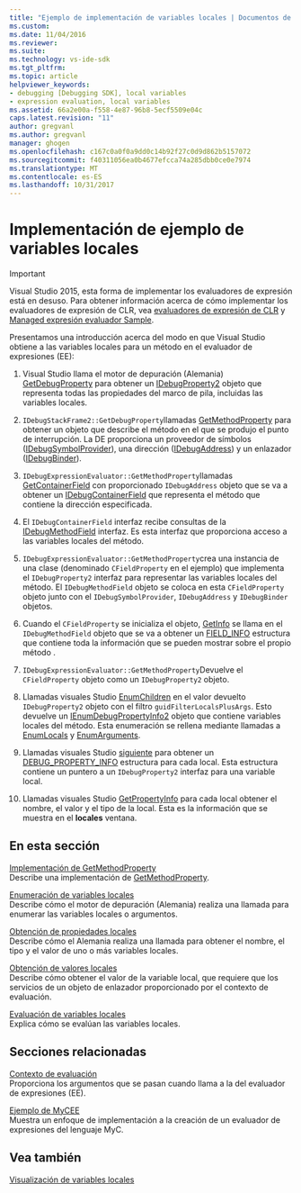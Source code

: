 ```yaml
---
title: "Ejemplo de implementación de variables locales | Documentos de Microsoft"
ms.custom: 
ms.date: 11/04/2016
ms.reviewer: 
ms.suite: 
ms.technology: vs-ide-sdk
ms.tgt_pltfrm: 
ms.topic: article
helpviewer_keywords:
- debugging [Debugging SDK], local variables
- expression evaluation, local variables
ms.assetid: 66a2e00a-f558-4e87-96b8-5ecf5509e04c
caps.latest.revision: "11"
author: gregvanl
ms.author: gregvanl
manager: ghogen
ms.openlocfilehash: c167c0a0f0a9dd0c14b92f27c0d9d862b5157072
ms.sourcegitcommit: f40311056ea0b4677efcca74a285dbb0ce0e7974
ms.translationtype: MT
ms.contentlocale: es-ES
ms.lasthandoff: 10/31/2017
---
```

# <a name="sample-implementation-of-locals"></a>Implementación de ejemplo de variables locales
> [!IMPORTANT]
>  Visual Studio 2015, esta forma de implementar los evaluadores de expresión está en desuso. Para obtener información acerca de cómo implementar los evaluadores de expresión de CLR, vea [evaluadores de expresión de CLR](https://github.com/Microsoft/ConcordExtensibilitySamples/wiki/CLR-Expression-Evaluators) y [Managed expresión evaluador Sample](https://github.com/Microsoft/ConcordExtensibilitySamples/wiki/Managed-Expression-Evaluator-Sample).  
  
 Presentamos una introducción acerca del modo en que Visual Studio obtiene a las variables locales para un método en el evaluador de expresiones (EE):  
  
1.  Visual Studio llama el motor de depuración (Alemania) [GetDebugProperty](../../extensibility/debugger/reference/idebugstackframe2-getdebugproperty.md) para obtener un [IDebugProperty2](../../extensibility/debugger/reference/idebugproperty2.md) objeto que representa todas las propiedades del marco de pila, incluidas las variables locales.  
  
2.  `IDebugStackFrame2::GetDebugProperty`llamadas [GetMethodProperty](../../extensibility/debugger/reference/idebugexpressionevaluator-getmethodproperty.md) para obtener un objeto que describe el método en el que se produjo el punto de interrupción. La DE proporciona un proveedor de símbolos ([IDebugSymbolProvider](../../extensibility/debugger/reference/idebugsymbolprovider.md)), una dirección ([IDebugAddress](../../extensibility/debugger/reference/idebugaddress.md)) y un enlazador ([IDebugBinder](../../extensibility/debugger/reference/idebugbinder.md)).  
  
3.  `IDebugExpressionEvaluator::GetMethodProperty`llamadas [GetContainerField](../../extensibility/debugger/reference/idebugsymbolprovider-getcontainerfield.md) con proporcionado `IDebugAddress` objeto que se va a obtener un [IDebugContainerField](../../extensibility/debugger/reference/idebugcontainerfield.md) que representa el método que contiene la dirección especificada.  
  
4.  El `IDebugContainerField` interfaz recibe consultas de la [IDebugMethodField](../../extensibility/debugger/reference/idebugmethodfield.md) interfaz. Es esta interfaz que proporciona acceso a las variables locales del método.  
  
5.  `IDebugExpressionEvaluator::GetMethodProperty`crea una instancia de una clase (denominado `CFieldProperty` en el ejemplo) que implementa el `IDebugProperty2` interfaz para representar las variables locales del método. El `IDebugMethodField` objeto se coloca en esta `CFieldProperty` objeto junto con el `IDebugSymbolProvider`, `IDebugAddress` y `IDebugBinder` objetos.  
  
6.  Cuando el `CFieldProperty` se inicializa el objeto, [GetInfo](../../extensibility/debugger/reference/idebugfield-getinfo.md) se llama en el `IDebugMethodField` objeto que se va a obtener un [FIELD_INFO](../../extensibility/debugger/reference/field-info.md) estructura que contiene toda la información que se pueden mostrar sobre el propio método .  
  
7.  `IDebugExpressionEvaluator::GetMethodProperty`Devuelve el `CFieldProperty` objeto como un `IDebugProperty2` objeto.  
  
8.  Llamadas visuales Studio [EnumChildren](../../extensibility/debugger/reference/idebugproperty2-enumchildren.md) en el valor devuelto `IDebugProperty2` objeto con el filtro `guidFilterLocalsPlusArgs`. Esto devuelve un [IEnumDebugPropertyInfo2](../../extensibility/debugger/reference/ienumdebugpropertyinfo2.md) objeto que contiene variables locales del método. Esta enumeración se rellena mediante llamadas a [EnumLocals](../../extensibility/debugger/reference/idebugmethodfield-enumlocals.md) y [EnumArguments](../../extensibility/debugger/reference/idebugmethodfield-enumarguments.md).  
  
9. Llamadas visuales Studio [siguiente](../../extensibility/debugger/reference/ienumdebugpropertyinfo2-next.md) para obtener un [DEBUG_PROPERTY_INFO](../../extensibility/debugger/reference/debug-property-info.md) estructura para cada local. Esta estructura contiene un puntero a un `IDebugProperty2` interfaz para una variable local.  
  
10. Llamadas visuales Studio [GetPropertyInfo](../../extensibility/debugger/reference/idebugproperty2-getpropertyinfo.md) para cada local obtener el nombre, el valor y el tipo de la local. Esta es la información que se muestra en el **locales** ventana.  
  
## <a name="in-this-section"></a>En esta sección  
 [Implementación de GetMethodProperty](../../extensibility/debugger/implementing-getmethodproperty.md)  
 Describe una implementación de [GetMethodProperty](../../extensibility/debugger/reference/idebugexpressionevaluator-getmethodproperty.md).  
  
 [Enumeración de variables locales](../../extensibility/debugger/enumerating-locals.md)  
 Describe cómo el motor de depuración (Alemania) realiza una llamada para enumerar las variables locales o argumentos.  
  
 [Obtención de propiedades locales](../../extensibility/debugger/getting-local-properties.md)  
 Describe cómo el Alemania realiza una llamada para obtener el nombre, el tipo y el valor de uno o más variables locales.  
  
 [Obtención de valores locales](../../extensibility/debugger/getting-local-values.md)  
 Describe cómo obtener el valor de la variable local, que requiere que los servicios de un objeto de enlazador proporcionado por el contexto de evaluación.  
  
 [Evaluación de variables locales](../../extensibility/debugger/evaluating-locals.md)  
 Explica cómo se evalúan las variables locales.  
  
## <a name="related-sections"></a>Secciones relacionadas  
 [Contexto de evaluación](../../extensibility/debugger/evaluation-context.md)  
 Proporciona los argumentos que se pasan cuando llama a la del evaluador de expresiones (EE).  
  
 [Ejemplo de MyCEE](http://msdn.microsoft.com/en-us/624a018b-9179-402f-9d48-3aec87b48f4f)  
 Muestra un enfoque de implementación a la creación de un evaluador de expresiones del lenguaje MyC.  
  
## <a name="see-also"></a>Vea también  
 [Visualización de variables locales](../../extensibility/debugger/displaying-locals.md)